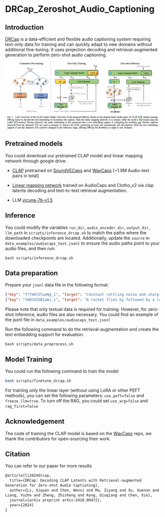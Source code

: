 # DRCap_Zeroshot_Audio_Captioning

## Introduction
[DRCap](https://www.arxiv.org/abs/2410.09472) is a data-efficient and flexible audio captioning system requiring text-only data for training and can quickly adapt to new domains without additional fine-tuning. It uses projection decoding and retrieval-augmented generation to perform zero-shot audio captioning. 

![](assets/model.png)

## Pretrained models 
You could download our pretrained CLAP model and linear mapping network through google drive: 
* [CLAP](https://drive.google.com/drive/folders/1d5RqM2OTxO8PD7qBUAyXXJHjS96XIauw?usp=sharing) pretrained on [SoundVECaps](https://yyua8222.github.io/Sound-VECaps-demo/) and [WavCaps](https://huggingface.co/datasets/cvssp/WavCaps) [~1.9M Audio-text pairs in total] 

* [Linear mapping network](https://drive.google.com/drive/folders/1d5RqM2OTxO8PD7qBUAyXXJHjS96XIauw?usp=sharing) trained on AudioCaps and Clotho_v2 via clap latents decoding and text-to-text retrieval augmentation. 
  
* LLM [vicuna-7b-v1.5](https://huggingface.co/lmsys/vicuna-7b-v1.5)

## Inference
You could modify the variables `run_dir`, `audio_encoder_dir`, `output_dir`, `llm_path` in `scripts/inference_drcap.sh` to match the paths where the downloaded checkpoints are located. Additionally, update the `source` in `data_examples/audiocaps_test.jsonl` to ensure the audio paths point to your audio files, and then run:

```shell
bash scripts/inference_drcap.sh
```


## Data preparation
Prepare your `jsonl` data file in the following format:
```json
{"key": "Y7fmOlUlwoNg_1", "target": "Constant rattling noise and sharp vibrations", "text": "Constant rattling noise and sharp vibrations", "similar_captions": ["The engine of a small machine pulling chains", "A market vendor is producing a rhythmic sound with metal forceps.", "A masonry machine is in operation at a fair."]}
{"key": "Y6BJ455B1aAs_1", "target": "A rocket flies by followed by a loud explosion and fire crackling as a truck engine runs idle", "text": "A rocket flies by followed by a loud explosion and fire crackling as a truck engine runs idle", "similar_captions": ["An engine is revving, with fire and an explosion.", "An explosion is heard after an engine cuts out.", "A car speeding past with a large boom"]}
```
Please note that only textual data is required for training. However, for zero-shot inference, audio files are also necessary. You could find an example of the jsonl file in `data_examples/audiocaps_test.jsonl`

Run the following command to do the retrieval-augmentation and create the text embedding support for evaluation: 
```shell
bash scripts/data_preprocess.sh
``` 

## Model Training
You could run the following command to train the model
```bash
bash scripts/finetune_drcap.sh
```
For training only the linear layer (without using LoRA or other PEFT methods), you can set the following parameters: `use_peft=false` and `freeze_llm=true`. To turn off the RAG, you could set `use_arg=false` and `rag_first=false`

## Acknowledgement
The code of training the CLAP model is based on the [WavCaps](https://github.com/XinhaoMei/WavCaps) repo, we thank the contributors for open-sourcing their work.


## Citation
You can refer to our paper for more results
```
@article{li2024drcap,
  title={DRCap: Decoding CLAP Latents with Retrieval-augmented Generation for Zero-shot Audio Captioning},
  author={Li, Xiquan and Chen, Wenxi and Ma, Ziyang and Xu, Xuenan and Liang, Yuzhe and Zheng, Zhisheng and Kong, Qiuqiang and Chen, Xie},
  journal={arXiv preprint arXiv:2410.09472},
  year={2024}
}
```